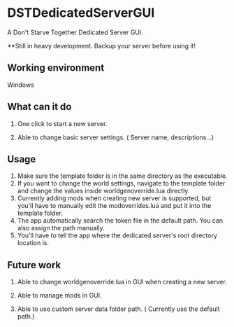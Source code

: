 # DSTDedicatedServerGUI
A Don't Starve Together Dedicated Server GUI.

**Still in heavy development. Backup your server before using it!

## Working environment

Windows

## What can it do

1. One click to start a new server.

2. Able to change basic server settings. ( Server name, descriptions...)

## Usage

1. Make sure the template folder is in the same directory as the executable.
2. If you want to change the world settings, navigate to the template folder and change the values inside worldgenoverride.lua directly.
3. Currently adding mods when creating new server is supported, but you'll have to manually edit the modoverrides.lua and put it into the template folder.
4. The app automatically search the token file in the default path. You can also assign the path manually.
5. You'll have to tell the app where the dedicated server's root directory location is.

## Future work

1. Able to change worldgenoverride.lua in GUI when creating a new server.

2. Able to manage mods in GUI.

3. Able to use custom server data folder path. ( Currently use the default path.)
